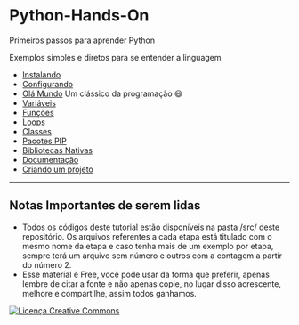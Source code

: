 # Python-Hands-On
Primeiros passos para aprender Python


Exemplos simples e diretos para se entender a linguagem

 - [Instalando](instalando.md)
 - [Configurando](configurando.md)
 - [Olá Mundo](ola-mundo.md) Um clássico da programação :smiley:
 - [Variáveis](variaveis.md)
 - [Funções](funcoes.md)
 - [Loops](loops.md)
 - [Classes](classes.md)
 - [Pacotes PIP](pacotes-pip.md)
 - [Bibliotecas Nativas](bibliotecas.md)
 - [Documentação](documentacao.md)
 - [Criando um projeto](projeto.md)

---

## Notas Importantes de serem lidas

 - Todos os códigos deste tutorial estão disponíveis na pasta /src/ deste repositório. Os arquivos referentes a cada etapa está titulado com o mesmo nome da etapa e caso tenha mais de um exemplo por etapa, sempre terá um arquivo sem número e outros com a contagem a partir do número 2.
 - Esse material é Free, você pode usar da forma que preferir, apenas lembre de citar a fonte e não apenas copie, no lugar disso acrescente, melhore e compartilhe, assim todos ganhamos.

<a rel="license" href="http://creativecommons.org/licenses/by-sa/4.0/"><img alt="Licença Creative Commons" style="border-width:0" src="https://i.creativecommons.org/l/by-sa/4.0/88x31.png" /></a>
